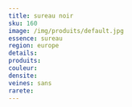 ```yaml
---
title: sureau noir
sku: 160
image: /img/produits/default.jpg
essence: sureau
region: europe
details: 
produits:
couleur: 
densite: 
veines: sans
rarete: 
---
```

